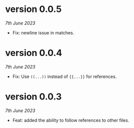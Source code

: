 # version 0.0.5

_7th June 2023_

- Fix: newline issue in matches.

# version 0.0.4

_7th June 2023_

- Fix: Use `((...))` instead of `{{...}}` for references.

# version 0.0.3

_7th June 2023_

- Feat: added the ability to follow references to other files.
